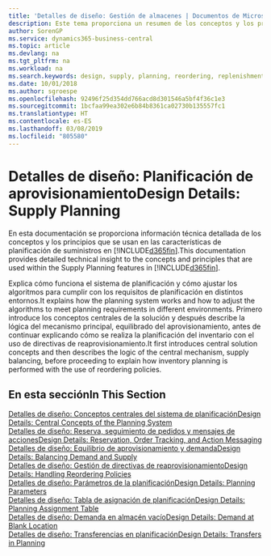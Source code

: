 ```yaml
---
title: 'Detalles de diseño: Gestión de almacenes | Documentos de Microsoft'
description: Este tema proporciona un resumen de los conceptos y los principios que se usan en las características de planificación de suministros en Business Central.
author: SorenGP
ms.service: dynamics365-business-central
ms.topic: article
ms.devlang: na
ms.tgt_pltfrm: na
ms.workload: na
ms.search.keywords: design, supply, planning, reordering, replenishment
ms.date: 10/01/2018
ms.author: sgroespe
ms.openlocfilehash: 92496f25d354dd766acd8d301546a5bf4f36c1e3
ms.sourcegitcommit: 1bcfaa99ea302e6b84b8361ca02730b135557fc1
ms.translationtype: HT
ms.contentlocale: es-ES
ms.lasthandoff: 03/08/2019
ms.locfileid: "805580"
---
```

# <a name="design-details-supply-planning"></a><span data-ttu-id="d898f-103">Detalles de diseño: Planificación de aprovisionamiento</span><span class="sxs-lookup"><span data-stu-id="d898f-103">Design Details: Supply Planning</span></span>
<span data-ttu-id="d898f-104">En esta documentación se proporciona información técnica detallada de los conceptos y los principios que se usan en las características de planificación de suministros en [!INCLUDE[d365fin](includes/d365fin_md.md)].</span><span class="sxs-lookup"><span data-stu-id="d898f-104">This documentation provides detailed technical insight to the concepts and principles that are used within the Supply Planning features in [!INCLUDE[d365fin](includes/d365fin_md.md)].</span></span>  

<span data-ttu-id="d898f-105">Explica cómo funciona el sistema de planificación y cómo ajustar los algoritmos para cumplir con los requisitos de planificación en distintos entornos.</span><span class="sxs-lookup"><span data-stu-id="d898f-105">It explains how the planning system works and how to adjust the algorithms to meet planning requirements in different environments.</span></span> <span data-ttu-id="d898f-106">Primero introduce los conceptos centrales de la solución y después describe la lógica del mecanismo principal, equilibrado del aprovisionamiento, antes de continuar explicando cómo se realiza la planificación del inventario con el uso de directivas de reaprovisionamiento.</span><span class="sxs-lookup"><span data-stu-id="d898f-106">It first introduces central solution concepts and then describes the logic of the central mechanism, supply balancing, before proceeding to explain how inventory planning is performed with the use of reordering policies.</span></span>  

## <a name="in-this-section"></a><span data-ttu-id="d898f-107">En esta sección</span><span class="sxs-lookup"><span data-stu-id="d898f-107">In This Section</span></span>  
[<span data-ttu-id="d898f-108">Detalles de diseño: Conceptos centrales del sistema de planificación</span><span class="sxs-lookup"><span data-stu-id="d898f-108">Design Details: Central Concepts of the Planning System</span></span>](design-details-central-concepts-of-the-planning-system.md)  
[<span data-ttu-id="d898f-109">Detalles de diseño: Reserva, seguimiento de pedidos y mensajes de acciones</span><span class="sxs-lookup"><span data-stu-id="d898f-109">Design Details: Reservation, Order Tracking, and Action Messaging</span></span>](design-details-reservation-order-tracking-and-action-messaging.md)  
[<span data-ttu-id="d898f-110">Detalles de diseño: Equilibrio de aprovisionamiento y demanda</span><span class="sxs-lookup"><span data-stu-id="d898f-110">Design Details: Balancing Demand and Supply</span></span>](design-details-balancing-demand-and-supply.md)  
[<span data-ttu-id="d898f-111">Detalles de diseño: Gestión de directivas de reaprovisionamiento</span><span class="sxs-lookup"><span data-stu-id="d898f-111">Design Details: Handling Reordering Policies</span></span>](design-details-handling-reordering-policies.md)  
[<span data-ttu-id="d898f-112">Detalles de diseño: Parámetros de la planificación</span><span class="sxs-lookup"><span data-stu-id="d898f-112">Design Details: Planning Parameters</span></span>](design-details-planning-parameters.md)  
[<span data-ttu-id="d898f-113">Detalles de diseño: Tabla de asignación de planificación</span><span class="sxs-lookup"><span data-stu-id="d898f-113">Design Details: Planning Assignment Table</span></span>](design-details-planning-assignment-table.md)  
[<span data-ttu-id="d898f-114">Detalles de diseño: Demanda en almacén vacío</span><span class="sxs-lookup"><span data-stu-id="d898f-114">Design Details: Demand at Blank Location</span></span>](design-details-demand-at-blank-location.md)  
[<span data-ttu-id="d898f-115">Detalles de diseño: Transferencias en planificación</span><span class="sxs-lookup"><span data-stu-id="d898f-115">Design Details: Transfers in Planning</span></span>](design-details-transfers-in-planning.md)
